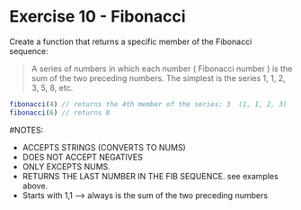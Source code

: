 # Exercise 10 - Fibonacci

Create a function that returns a specific member of the Fibonacci sequence:

> A series of numbers in which each number ( Fibonacci number ) is the sum of the two preceding numbers. The simplest is the series 1, 1, 2, 3, 5, 8, etc.

```javascript
fibonacci(4) // returns the 4th member of the series: 3  (1, 1, 2, 3)
fibonacci(6) // returns 8
```

#NOTES:
- ACCEPTS STRINGS (CONVERTS TO NUMS)
- DOES NOT ACCEPT NEGATIVES
- ONLY EXCEPTS NUMS.
- RETURNS THE LAST NUMBER IN THE FIB SEQUENCE. see examples above.
- Starts with 1,1 --> always is the sum of the two preceding numbers